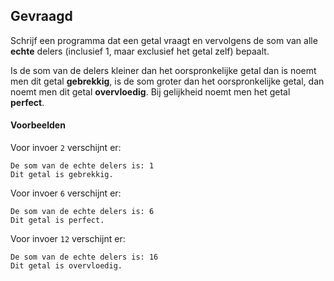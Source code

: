 
## Gevraagd
Schrijf een programma dat een getal vraagt en vervolgens de som van alle **echte** delers (inclusief 1, maar exclusief het getal zelf) bepaalt. 

Is de som van de delers kleiner dan het oorspronkelijke getal dan is noemt men dit getal **gebrekkig**, is de som groter dan het oorspronkelijke getal, dan noemt men dit getal **overvloedig**. Bij gelijkheid noemt men het getal **perfect**.

#### Voorbeelden
Voor invoer `2` verschijnt er:
```
De som van de echte delers is: 1
Dit getal is gebrekkig.
```

Voor invoer `6` verschijnt er:
```
De som van de echte delers is: 6
Dit getal is perfect.
```

Voor invoer `12` verschijnt er:
```
De som van de echte delers is: 16
Dit getal is overvloedig.
```
